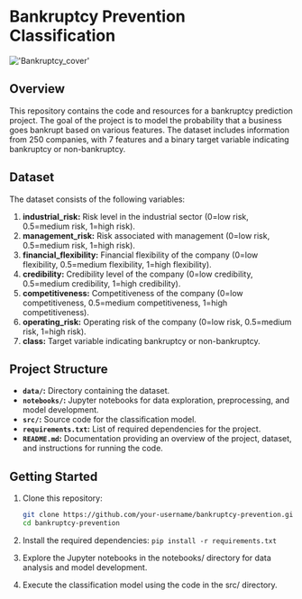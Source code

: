 # Bankruptcy Prevention Classification 

!['Bankruptcy_cover'](https://www.meatpoultry.com/ext/resources/2023/04/28/Bankruptcy_adobe.png?height=667&t=1682699472&width=1080)

## Overview

This repository contains the code and resources for a bankruptcy prediction project. The goal of the project is to model the probability that a business goes bankrupt based on various features. The dataset includes information from 250 companies, with 7 features and a binary target variable indicating bankruptcy or non-bankruptcy.

## Dataset

The dataset consists of the following variables:

1. **industrial_risk:** Risk level in the industrial sector (0=low risk, 0.5=medium risk, 1=high risk).
2. **management_risk:** Risk associated with management (0=low risk, 0.5=medium risk, 1=high risk).
3. **financial_flexibility:** Financial flexibility of the company (0=low flexibility, 0.5=medium flexibility, 1=high flexibility).
4. **credibility:** Credibility level of the company (0=low credibility, 0.5=medium credibility, 1=high credibility).
5. **competitiveness:** Competitiveness of the company (0=low competitiveness, 0.5=medium competitiveness, 1=high competitiveness).
6. **operating_risk:** Operating risk of the company (0=low risk, 0.5=medium risk, 1=high risk).
7. **class:** Target variable indicating bankruptcy or non-bankruptcy.

## Project Structure

- **`data/`:** Directory containing the dataset.
- **`notebooks/`:** Jupyter notebooks for data exploration, preprocessing, and model development.
- **`src/`:** Source code for the classification model.
- **`requirements.txt`:** List of required dependencies for the project.
- **`README.md`:** Documentation providing an overview of the project, dataset, and instructions for running the code.

## Getting Started

1. Clone this repository:

   ```bash
   git clone https://github.com/your-username/bankruptcy-prevention.git
   cd bankruptcy-prevention

2. Install the required dependencies: `pip install -r requirements.txt`
3. Explore the Jupyter notebooks in the notebooks/ directory for data analysis and model
development.
4. Execute the classification model using the code in the src/ directory.

